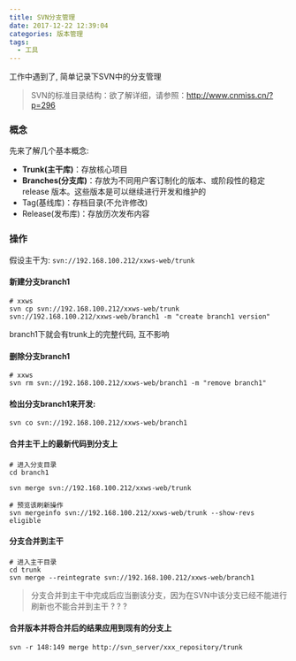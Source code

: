 ```yaml
---
title: SVN分支管理
date: 2017-12-22 12:39:04
categories: 版本管理
tags:
  - 工具
---
```


工作中遇到了, 简单记录下SVN中的分支管理 

<!-- more -->

> SVN的标准目录结构：欲了解详细，请参照：http://www.cnmiss.cn/?p=296





### 概念

先来了解几个基本概念: 

* **Trunk(主干库)**：存放核心项目
* **Branches(分支库)**：存放为不同用户客订制化的版本、或阶段性的稳定 release 版本。这些版本是可以继续进行开发和维护的
* Tag(基线库)：存档目录(不允许修改)
* Release(发布库)：存放历次发布内容



### 操作

假设主干为: `svn://192.168.100.212/xxws-web/trunk`


#### 新建分支branch1

```shell
# xxws
svn cp svn://192.168.100.212/xxws-web/trunk svn://192.168.100.212/xxws-web/branch1 -m "create branch1 version"
```
branch1下就会有trunk上的完整代码, 互不影响

#### 删除分支branch1

```shell
# xxws
svn rm svn://192.168.100.212/xxws-web/branch1 -m "remove branch1"
```

#### 检出分支branch1来开发: 

```shell
svn co svn://192.168.100.212/xxws-web/branch1
```

#### 合并主干上的最新代码到分支上

```shell
# 进入分支目录
cd branch1

svn merge svn://192.168.100.212/xxws-web/trunk

# 预览该刷新操作
svn mergeinfo svn://192.168.100.212/xxws-web/trunk --show-revs eligible
```

#### 分支合并到主干

```
# 进入主干目录
cd trunk
svn merge --reintegrate svn://192.168.100.212/xxws-web/branch1
```

> 分支合并到主干中完成后应当删该分支，因为在SVN中该分支已经不能进行刷新也不能合并到主干 ? ? ?


#### 合并版本并将合并后的结果应用到现有的分支上

```
svn -r 148:149 merge http://svn_server/xxx_repository/trunk
```


